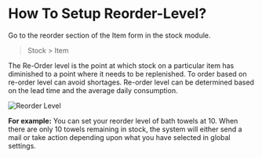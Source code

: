 # How To Setup Reorder-Level?

Go to the reorder section of the Item form in the stock module.

> Stock > Item

The Re-Order level is the point at which stock on a particular item has diminished to a point where it needs to be replenished. To order based on re-order level can avoid shortages. Re-order level can be determined based on the lead time and the average daily consumption.


![Reorder Level](/assets/frappe_io/images/erpnext/faq-reorder-level.png)

__For example:__ You can set your reorder level of bath towels at 10. When there are only 10 towels remaining in stock, the system will either send a mail or take action depending upon what you have selected in global settings.
